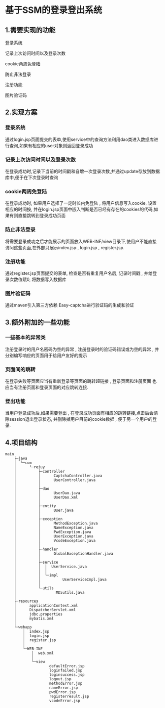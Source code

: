 # 基于SSM的登录登出系统

## 1.需要实现的功能

登录系统

记录上次访问时间以及登录次数

cookie两周免登陆

防止非法登录

注册功能

图片验证码



## 2.实现方案

### 登录系统

通过login.jsp页面提交的表单,使用service中的查询方法利用dao类进入数据库进行查询,如果有相应的user对象则返回登录成功

### 记录上次访问时间以及登录次数

在登录成功时,记录下当前的时间戳和自增一次登录次数,并通过update存放到数据库中,便于在下次登录时查询

### cookie两周免登陆

在登录成功时, 如果用户选择了一定时长内免登陆 , 将用户信息写入cookie, 设置相应的时间按, 并在login.jsp页面中嵌入判断是否已经有存在的cookies的代码,如果有则直接跳转到登录成功页面

### 防止非法登录

将需要登录成功之后才能展示的页面放入WEB-INF/view目录下,使用户不能直接访问这些页面,在外部只展示index.jsp , login.jsp , register.jsp.

### 注册功能

通过register.jsp页面提交的表单, 检查是否有重复用户名后, 记录时间戳 , 并给登录次数值赋0, 将数据写入数据库

### 图片验证码

通过maven引入第三方依赖 Easy-captcha进行验证码的生成和验证

## 3.额外附加的一些功能

### 一些基本的异常类

注册登录时的用户名密码为空的异常 , 注册登录时的验证码错误或为空的异常 , 并分别编写响应的页面用于给用户友好的提示

### 页面间的跳转

在登录失败等页面应当有重新登录等页面的跳转超链接 , 登录页面和注册页面 也应当有注册页面和登录页面的对应跳转连接. 

### 登出功能

当用户登录成功后,如果需要登出 , 在登录成功页面有相应的跳转链接,点击后会清除session退出登录状态, 并删除掉用户目前的cookie数据 , 便于另一个用户的登录.



## 4.项目结构

```
main
    ├─java
    │  └─com
    │      └─reiuy
    │          ├─controller
    │          │      CaptchaController.java
    │          │      UserController.java
    │          │
    │          ├─dao
    │          │      UserDao.java
    │          │      UserDao.xml
    │          │
    │          ├─entity
    │          │      User.java
    │          │
    │          ├─exception
    │          │      MethodException.java
    │          │      NameException.java
    │          │      PwdException.java
    │          │      UserException.java
    │          │      VcodeException.java
    │          │
    │          ├─handler
    │          │      GlobalExceptionHandler.java
    │          │
    │          ├─service
    │          │  │  UserService.java
    │          │  │
    │          │  └─impl
    │          │          UserServiceImpl.java
    │          │
    │          └─utils
    │                  MD5utils.java
    │
    ├─resources
    │      applicationContext.xml
    │      DispatcherServlet.xml
    │      jdbc.properties
    │      mybatis.xml
    │
    └─webapp
        │  index.jsp
        │  login.jsp
        │  register.jsp
        │
        └─WEB-INF
            │  web.xml
            │
            └─view
                    defaultError.jsp
                    loginfailed.jsp
                    loginsuccess.jsp
                    logout.jsp
                    methodError.jsp
                    nameError.jsp
                    pwdError.jsp
                    registerresult.jsp
                    vcodeError.jsp
```
